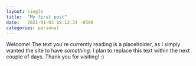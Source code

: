 ```yaml
---
layout: single
title:  "My first post"
date:   2021-01-03 18:12:34 -0500
categories: personal
---
```

Welcome! The text you're currently reading is a placeholder, as I simply wanted the site to have *something*. I plan to replace this text within the next couple of days. Thank you for visiting! :)
